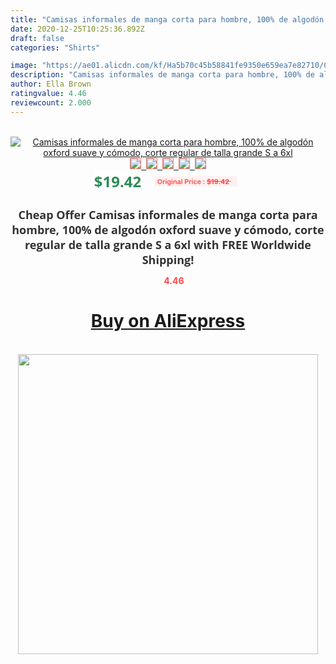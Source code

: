 ```yaml
---
title: "Camisas informales de manga corta para hombre, 100% de algodón oxford suave y cómodo, corte regular de talla grande S a 6xl"
date: 2020-12-25T10:25:36.892Z
draft: false
categories: "Shirts"

image: "https://ae01.alicdn.com/kf/Ha5b70c45b58841fe9350e659ea7e82710/Camisas-informales-de-manga-corta-para-hombre-100-de-algodón-oxford-suave-y-cómodo-corte-regular.jpg"
description: "Camisas informales de manga corta para hombre, 100% de algodón oxford suave y cómodo, corte regular de talla grande S a 6xl"
author: Ella Brown
ratingvalue: 4.46
reviewcount: 2.000
---
```

<br>
<div style="text-align: center;">
<a href="https://s.click.aliexpress.com/e/_AFB3pT" target="_blank" rel="nofollow noopener noreferrer"><img alt="Camisas informales de manga corta para hombre, 100% de algodón oxford suave y cómodo, corte regular de talla grande S a 6xl" class="magnifier-image" src="https://ae01.alicdn.com/kf/Ha5b70c45b58841fe9350e659ea7e82710/Camisas-informales-de-manga-corta-para-hombre-100-de-algodón-oxford-suave-y-cómodo-corte-regular.jpg_640x640.jpg">
<br>
<img style="border:1px solid salmon" src="https://ae01.alicdn.com/kf/Ha5b70c45b58841fe9350e659ea7e82710/Camisas-informales-de-manga-corta-para-hombre-100-de-algodón-oxford-suave-y-cómodo-corte-regular.jpg_120x120.jpg">&nbsp;&nbsp;<img style="border:1px solid salmon" src="https://ae01.alicdn.com/kf/H65ef1cc62a384110abadbf483bcf707bk/Camisas-informales-de-manga-corta-para-hombre-100-de-algodón-oxford-suave-y-cómodo-corte-regular.jpg_120x120.jpg">&nbsp;&nbsp;<img style="border:1px solid salmon" src="https://ae01.alicdn.com/kf/Hb50ed5eaa8a345a1bdfb87e615350391M/Camisas-informales-de-manga-corta-para-hombre-100-de-algodón-oxford-suave-y-cómodo-corte-regular.jpg_120x120.jpg">&nbsp;&nbsp;<img style="border:1px solid salmon" src="https://ae01.alicdn.com/kf/H8f77b21f18de437b93c1c66785747519X/Camisas-informales-de-manga-corta-para-hombre-100-de-algodón-oxford-suave-y-cómodo-corte-regular.jpg_120x120.jpg">&nbsp;&nbsp;<img style="border:1px solid salmon" src="https://ae01.alicdn.com/kf/H37e6de79512d4c1e85441d10186b4606F/Camisas-informales-de-manga-corta-para-hombre-100-de-algodón-oxford-suave-y-cómodo-corte-regular.jpg_120x120.jpg"></a></div><br0>
<div style="text-align: center;"><span style="background-color: white; border: 0px; box-sizing: border-box; color: seagreen; display: inline-block; font-family: &quot;open sans&quot; , &quot;arial&quot; , &quot;helvetica&quot; , sans-serif , &quot;heiti&quot;; font-size: 24px; font-stretch: inherit; font-weight: 700; line-height: inherit; margin: 0px 10px 0px 0px; padding: 0px; vertical-align: middle;">$19.42 </span>
<span style="background: rgb(255 , 241 , 241); border-radius: 3px; border: 0px; box-sizing: border-box; color: #ff4747; display: inline-block; font-family: inherit; font-size: 12px; font-stretch: inherit; font-style: inherit; font-variant: inherit; font-weight: 600; line-height: inherit; margin: 0px; padding: 2px 5px; transform: scale(0.9); vertical-align: middle;">Original Price : <b style="text-decoration: line-through;">$19.42 </b> &nbsp;&nbsp;</span></div>
<h1 style="color: #333333; display: inline-block; font-family: &quot;open sans&quot; , &quot;arial&quot; , &quot;helvetica&quot; , sans-serif , &quot;heiti&quot;; font-size: 18px; font-stretch: inherit; font-weight: 700; text-align: center;">Cheap Offer Camisas informales de manga corta para hombre, 100% de algodón oxford suave y cómodo, corte regular de talla grande S a 6xl with FREE Worldwide Shipping!</h1>
<div style="color: #ff4747; text-align: center;">
<img src="https://4.bp.blogspot.com/-M0ZcTcb-5uY/XleCXlxnR4I/AAAAAAAAAEc/OrjgMkXV1oMQFaCRZj5HQwOCBcu3w1FegCPcBGAYYCw/s1600/star.png" style="height: 15px;">&nbsp;<b>4.46</b></div>
<div class="button_cont" align="center"><a class="buynow_a" href="https://s.click.aliexpress.com/e/_AFB3pT" target="_blank" rel="nofollow noopener noreferrer"><H1>Buy on AliExpress</H1></a></div><br>
<div class="separator" style="clear: both; text-align: center;">
<img src="https://lh3.googleusercontent.com/-pTy5HemUv9M/XlePHvY0dAI/AAAAAAAAAE4/0nX5iRUoIWY8eMW9Dpxeirr157OZliDIgCLcBGAsYHQ/s1600/badge.gif" width="480">
</div>
